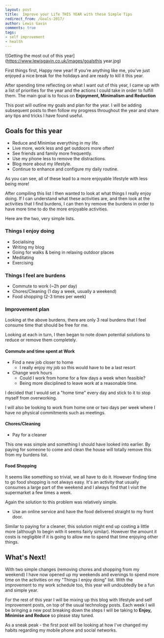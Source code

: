 ```yaml
--- 
layout: post 
title:  Improve your Life THIS YEAR with these Simple Tips
redirect_from: /Goals-2017/
author: Lewis Gavin 
comments: true 
tags: 
- self improvement
- health
---
```


![Getting the most out of this year](https://www.lewisgavin.co.uk/images/goalsthis year.jpg)

First things first, Happy new year! If you're anything like me, you've just enjoyed a nice break for the holidays and are ready to kill it this year.

After spending time reflecting on what I want out of this year, I came up with a list of priorities for the year and the actions I could take in order to fulfill them. The main goal is to focus on **Enjoyment, Minimalism and Reduction**

This post will outline my goals and plan for the year. I will be adding subsequent posts to then follow my progress throughout the year and share any tips and tricks I have found useful.

## Goals for this year

- Reduce and Minimise everything in my life.
- Live more, work less and get outdoors more often!
- See friends and family more frequently.
- Use my phone less to remove the distractions.
- Blog more about my lifestyle.
- Continue to enhance and configure my daily routine.

As you can see, all of these lead to a more enjoyable lifestyle with less being more! 

After compiling this list I then wanted to look at what things I really enjoy doing. If I can understand what these activities are, and then look at the activities that I find burdens, I can then try remove the burdens in order to have more time to do the more enjoyable activities.

Here are the two, very simple lists. 

### Things I enjoy doing

- Socialising
- Writing my blog
- Going for walks & being in relaxing outdoor places
- Meditating
- Exercising

### Things I feel are burdens

- Commute to work (~2h per day)
- Chores/Cleaning (1 day a week, usually a weekend)
- Food shopping (2-3 times per week)

### Improvement plan

Looking at the above burdens, there are only 3 real burdens that I feel consume time that should be free for me.

Looking at each in turn, I then began to note down potential solutions to reduce or remove them completely.

#### Commute and time spent at Work

- Find a new job closer to home
    + I really enjoy my job so this would have to be a last resort
- Change work hours
    + Could I work from home for a few days a week when feasible?
    + Being more disciplined to leave work at a reasonable time.

I decided that I would set a "home time" every day and stick to it to stop myself from overworking.

I will also be looking to work from home one or two days per week where I have no physical commitments such as meetings.

#### Chores/Cleaning

- Pay for a cleaner

This one was simple and something I should have looked into earlier. By paying for someone to come and clean the house will totally remove this from my burdens list.

#### Food Shopping

It seems like something so trivial, we all have to do it. However finding time to go food shopping is not always easy. It's an activity that usually consumes a large part of the weekend and I always find that I visit the supermarket a few times a week.

Again the solution to this problem was relatively simple.
- Use an online service and have the food delivered straight to my front door.

Similar to paying for a cleaner, this solution might end up costing a little more (although to begin with it seems fairly similar). However the amount it costs is negligible if it is going to allow me to spend that time enjoying other things.

## What's Next!

With two simple changes (removing chores and shopping from my weekend) I have now opened up my weekends and evenings to spend more time on the activities on my "Things I enjoy doing" list. With the improvement to my work schedule too, this year will undoubtedly be a fun and simple year.

For the rest of this year I will be mixing up this blog with lifestyle and self improvement posts, on top of the usual technology posts. Each week I will be bringing a new post breaking down the steps I will be taking to **Enjoy, Minimise and Reduce** so please stay tuned.

As a sneak peak - the first post will be looking at how I've changed my habits regarding my mobile phone and social networks.


